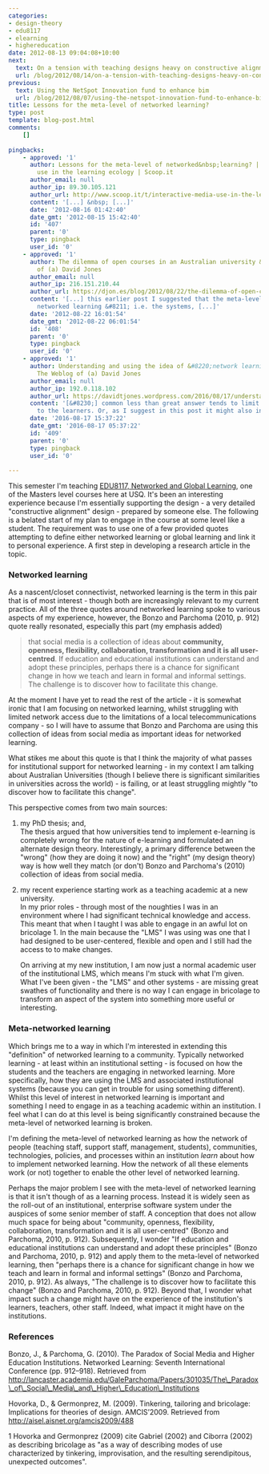 ```yaml
---
categories:
- design-theory
- edu8117
- elearning
- highereducation
date: 2012-08-13 09:04:08+10:00
next:
  text: On a tension with teaching designs heavy on constructive alignment
  url: /blog/2012/08/14/on-a-tension-with-teaching-designs-heavy-on-constructive-alignment/
previous:
  text: Using the NetSpot Innovation fund to enhance bim
  url: /blog/2012/08/07/using-the-netspot-innovation-fund-to-enhance-bim/
title: Lessons for the meta-level of networked learning?
type: post
template: blog-post.html
comments:
    []
    
pingbacks:
    - approved: '1'
      author: Lessons for the meta-level of networked&nbsp;learning? | interactive media
        use in the learning ecology | Scoop.it
      author_email: null
      author_ip: 89.30.105.121
      author_url: http://www.scoop.it/t/interactive-media-use-in-the-learning-ecology/p/2414904052/lessons-for-the-meta-level-of-networked-learning
      content: '[...] &nbsp; [...]'
      date: '2012-08-16 01:42:40'
      date_gmt: '2012-08-15 15:42:40'
      id: '407'
      parent: '0'
      type: pingback
      user_id: '0'
    - approved: '1'
      author: The dilemma of open courses in an Australian university &laquo; The Weblog
        of (a) David Jones
      author_email: null
      author_ip: 216.151.210.44
      author_url: https://djon.es/blog/2012/08/22/the-dilemma-of-open-courses-in-an-australian-university/
      content: '[...] this earlier post I suggested that the meta-level of institutional
        networked learning &#8211; i.e. the systems, [...]'
      date: '2012-08-22 16:01:54'
      date_gmt: '2012-08-22 06:01:54'
      id: '408'
      parent: '0'
      type: pingback
      user_id: '0'
    - approved: '1'
      author: Understanding and using the idea of &#8220;network learning&#8221; &#8211;
        The Weblog of (a) David Jones
      author_email: null
      author_ip: 192.0.118.102
      author_url: https://davidtjones.wordpress.com/2016/08/17/understanding-and-using-the-idea-of-network-learning/
      content: '[&#8230;] common less than great answer tends to limit network learning
        to the learners. Or, as I suggest in this post it might also include the [&#8230;]'
      date: '2016-08-17 15:37:22'
      date_gmt: '2016-08-17 05:37:22'
      id: '409'
      parent: '0'
      type: pingback
      user_id: '0'
    
---
```

This semester I'm teaching [EDU8117, Networked and Global Learning](http://www.usq.edu.au/course/specification/2012/EDU8117-S2-2012-WEB-TWMBA.html), one of the Masters level courses here at USQ. It's been an interesting experience because I'm essentially supporting the design - a very detailed "constructive alignment" design - prepared by someone else. The following is a belated start of my plan to engage in the course at some level like a student. The requirement was to use one of a few provided quotes attempting to define either networked learning or global learning and link it to personal experience. A first step in developing a research article in the topic.

### Networked learning

As a nascent/closet connectivist, networked learning is the term in this pair that is of most interest - though both are increasingly relevant to my current practice. All of the three quotes around networked learning spoke to various aspects of my experience, however, the Bonzo and Parchoma (2010, p. 912) quote really resonated, especially this part (my emphasis added)

> that social media is a collection of ideas about **community, openness, flexibility, collaboration, transformation and it is all user-centred**. If education and educational institutions can understand and adopt these principles, perhaps there is a chance for significant change in how we teach and learn in formal and informal settings. The challenge is to discover how to facilitate this change.

At the moment I have yet to read the rest of the article - it is somewhat ironic that I am focusing on networked learning, whilst struggling with limited network access due to the limitations of a local telecommunications company - so I will have to assume that Bonzo and Parchoma are using this collection of ideas from social media as important ideas for networked learning.

What stikes me about this quote is that I think the majority of what passes for institutional support for networked learning - in my context I am talking about Australian Universities (though I believe there is significant similarities in universities across the world) - is failing, or at least struggling mightly "to discover how to facilitate this change".

This perspective comes from two main sources:

1. my PhD thesis; and,  
    The thesis argued that how universities tend to implement e-learning is completely wrong for the nature of e-learning and formulated an alternate design theory. Interestingly, a primary difference between the "wrong" (how they are doing it now) and the "right" (my design theory) way is how well they match (or don't) Bonzo and Parchoma's (2010) collection of ideas from social media.
2. my recent experience starting work as a teaching academic at a new university.  
    In my prior roles - through most of the noughties I was in an environment where I had significant technical knowledge and access. This meant that when I taught I was able to engage in an awful lot on bricolage 1. In the main because the "LMS" I was using was one that I had designed to be user-centered, flexible and open and I still had the access to to make changes.
    
    On arriving at my new institution, I am now just a normal academic user of the institutional LMS, which means I'm stuck with what I'm given. What I've been given - the "LMS" and other systems - are missing great swathes of functionality and there is no way I can engage in bricolage to transform an aspect of the system into something more useful or interesting.
    

### Meta-networked learning

Which brings me to a way in which I'm interested in extending this "definition" of networked learning to a community. Typically networked learning - at least within an institutional setting - is focused on how the students and the teachers are engaging in networked learning. More specifically, how they are using the LMS and associated institutional systems (because you can get in trouble for using something different). Whilst this level of interest in networked learning is important and something I need to engage in as a teaching academic within an institution. I feel what I can do at this level is being significantly constrained because the meta-level of networked learning is broken.

I'm defining the meta-level of networked learning as how the network of people (teaching staff, support staff, management, students), communities, technologies, policies, and processes within an institution _learn_ about how to implement networked learning. How the network of all these elements work (or not) together to enable the other level of networked learning.

Perhaps the major problem I see with the meta-level of networked learning is that it isn't though of as a learning process. Instead it is widely seen as the roll-out of an institutional, enterprise software system under the auspices of some senior member of staff. A conception that does not allow much space for being about "community, openness, flexibility, collaboration, transformation and it is all user-centred" (Bonzo and Parchoma, 2010, p. 912). Subsequently, I wonder "If education and educational institutions can understand and adopt these principles" (Bonzo and Parchoma, 2010, p. 912) and apply them to the meta-level of networked learning, then "perhaps there is a chance for significant change in how we teach and learn in formal and informal settings" (Bonzo and Parchoma, 2010, p. 912). As always, "The challenge is to discover how to facilitate this change" (Bonzo and Parchoma, 2010, p. 912). Beyond that, I wonder what impact such a change might have on the experience of the institution's learners, teachers, other staff. Indeed, what impact it might have on the institutions.

### References

Bonzo, J., & Parchoma, G. (2010). The Paradox of Social Media and Higher Education Institutions. Networked Learning: Seventh International Conference (pp. 912–918). Retrieved from http://lancaster.academia.edu/GaleParchoma/Papers/301035/The\_Paradox\_of\_Social\_Media\_and\_Higher\_Education\_Institutions

Hovorka, D., & Germonprez, M. (2009). Tinkering, tailoring and bricolage: Implications for theories of design. AMCIS’2009. Retrieved from http://aisel.aisnet.org/amcis2009/488

1 Hovorka and Germonprez (2009) cite Gabriel (2002) and Ciborra (2002) as describing bricolage as "as a way of describing modes of use characterized by tinkering, improvisation, and the resulting serendipitous, unexpected outcomes".